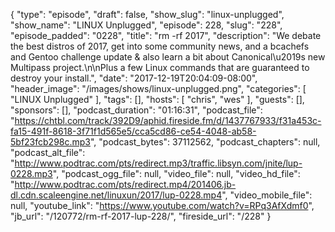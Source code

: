 {
  "type": "episode",
  "draft": false,
  "show_slug": "linux-unplugged",
  "show_name": "LINUX Unplugged",
  "episode": 228,
  "slug": "228",
  "episode_padded": "0228",
  "title": "rm -rf 2017",
  "description": "We debate the best distros of 2017, get into some community news, and a bcachefs and Gentoo challenge update & also learn a bit about Canonical\u2019s new Multipass project.\n\nPlus a few Linux commands that are guaranteed to destroy your install.",
  "date": "2017-12-19T20:04:09-08:00",
  "header_image": "/images/shows/linux-unplugged.png",
  "categories": [
    "LINUX Unplugged"
  ],
  "tags": [],
  "hosts": [
    "chris",
    "wes"
  ],
  "guests": [],
  "sponsors": [],
  "podcast_duration": "01:16:31",
  "podcast_file": "https://chtbl.com/track/392D9/aphid.fireside.fm/d/1437767933/f31a453c-fa15-491f-8618-3f71f1d565e5/cca5cd86-ce54-4048-ab58-5bf23fcb298c.mp3",
  "podcast_bytes": 37112562,
  "podcast_chapters": null,
  "podcast_alt_file": "http://www.podtrac.com/pts/redirect.mp3/traffic.libsyn.com/jnite/lup-0228.mp3",
  "podcast_ogg_file": null,
  "video_file": null,
  "video_hd_file": "http://www.podtrac.com/pts/redirect.mp4/201406.jb-dl.cdn.scaleengine.net/linuxun/2017/lup-0228.mp4",
  "video_mobile_file": null,
  "youtube_link": "https://www.youtube.com/watch?v=RPq3AfXdmf0",
  "jb_url": "/120772/rm-rf-2017-lup-228/",
  "fireside_url": "/228"
}

